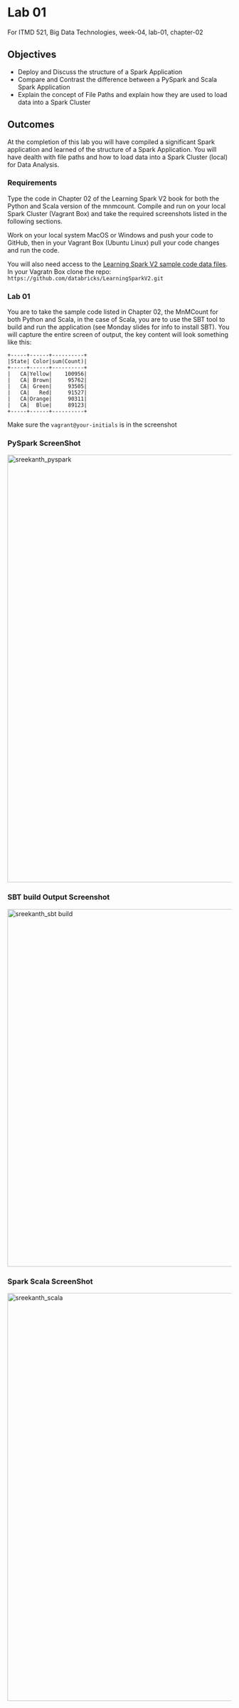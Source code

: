 # Lab 01

For ITMD 521, Big Data Technologies, week-04, lab-01, chapter-02

## Objectives

* Deploy and Discuss the structure of a Spark Application
* Compare and Contrast the difference between a PySpark and Scala Spark Application
* Explain the concept of File Paths and explain how they are used to load data into a Spark Cluster

## Outcomes

At the completion of this lab you will have compiled a significant Spark application and learned of the structure of a Spark Application. You will have dealth with file paths and how to load data into a Spark Cluster (local) for Data Analysis.

### Requirements

Type the code in Chapter 02 of the Learning Spark V2 book for both the Python and Scala version of the mnmcount. Compile and run on your local Spark Cluster (Vagrant Box) and take the required screenshots listed in the following sections. 

Work on your local system MacOS or Windows and push your code to GitHub, then in your Vagrant Box (Ubuntu Linux) pull your code changes and run the code.

You will also need access to the [Learning Spark V2 sample code data files](https://github.com/databricks/LearningSparkV2.git "webpage class sample code"). In your Vagratn Box clone the repo: `https://github.com/databricks/LearningSparkV2.git` 

### Lab 01

You are to take the sample code listed in Chapter 02, the MnMCount for both Python and Scala, in the case of Scala, you are to use the SBT tool to build and run the application (see Monday slides for info to install SBT). You will capture the entire screen of output, the key content will look something like this:

```
+-----+------+----------+
|State| Color|sum(Count)|
+-----+------+----------+
|   CA|Yellow|    100956|
|   CA| Brown|     95762|
|   CA| Green|     93505|
|   CA|   Red|     91527|
|   CA|Orange|     90311|
|   CA|  Blue|     89123|
+-----+------+----------+
```

Make sure the `vagrant@your-initials` is in the screenshot

### PySpark ScreenShot
<img width="959" alt="sreekanth_pyspark" src="https://github.com/Sreekanth150420/sreekanth-itmd/assets/156345251/74787629-3c16-460a-9718-e8a5fbcc3511">

### SBT build Output Screenshot
<img width="802" alt="sreekanth_sbt build" src="https://github.com/Sreekanth150420/sreekanth-itmd/assets/156345251/9e5a8af6-b3b5-4c94-a88f-dab9721f8a28">

### Spark Scala ScreenShot
<img width="915" alt="sreekanth_scala" src="https://github.com/Sreekanth150420/sreekanth-itmd/assets/156345251/10d32d6a-3f24-4a02-8d38-5bcd680e1ecb">


